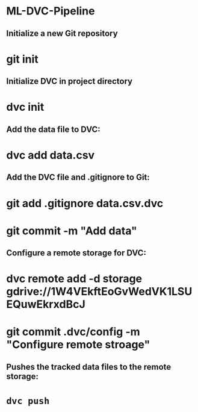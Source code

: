 # ML-DVC-Pipeline

## Initialize a new Git repository
# git init
## Initialize DVC in project directory
# dvc init
## Add the data file to DVC:
# dvc add data.csv
## Add the DVC file and .gitignore to Git:
# git add .gitignore data.csv.dvc
# git commit -m "Add data"
## Configure a remote storage for DVC:
# dvc remote add -d storage gdrive://1W4VEkftEoGvWedVK1LSUEQuwEkrxdBcJ

# git commit .dvc/config -m "Configure remote stroage"
## Pushes the tracked data files to the remote storage:
# `dvc push`

